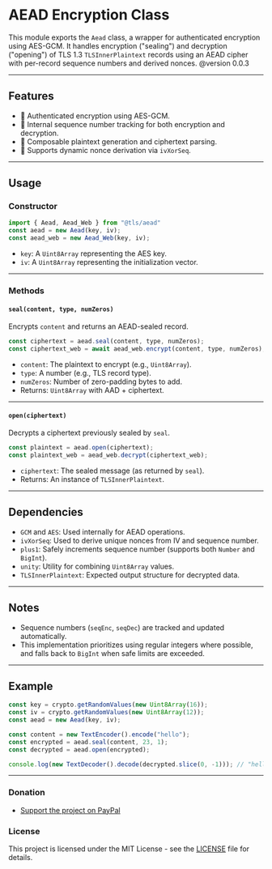 # AEAD Encryption Class

This module exports the `Aead` class, a wrapper for authenticated encryption using AES-GCM. It handles encryption ("sealing") and decryption ("opening") of TLS 1.3 `TLSInnerPlaintext` records using an AEAD cipher with per-record sequence numbers and derived nonces.
@version 0.0.3

---

## Features

- 🔐 Authenticated encryption using AES-GCM.
- 🔁 Internal sequence number tracking for both encryption and decryption.
- 🧩 Composable plaintext generation and ciphertext parsing.
- 📏 Supports dynamic nonce derivation via `ivXorSeq`.

---

## Usage

### Constructor

```js
import { Aead, Aead_Web } from "@tls/aead"
const aead = new Aead(key, iv);
const aead_web = new Aead_Web(key, iv);
```

- `key`: A `Uint8Array` representing the AES key.
- `iv`: A `Uint8Array` representing the initialization vector.

---

### Methods

#### `seal(content, type, numZeros)`

Encrypts `content` and returns an AEAD-sealed record.

```js
const ciphertext = aead.seal(content, type, numZeros);
const ciphertext_web = await aead_web.encrypt(content, type, numZeros);
```

- `content`: The plaintext to encrypt (e.g., `Uint8Array`).
- `type`: A number (e.g., TLS record type).
- `numZeros`: Number of zero-padding bytes to add.
- Returns: `Uint8Array` with AAD + ciphertext.

---

#### `open(ciphertext)`

Decrypts a ciphertext previously sealed by `seal`.

```js
const plaintext = aead.open(ciphertext);
const plaintext_web = aead_web.decrypt(ciphertext_web);
```

- `ciphertext`: The sealed message (as returned by `seal`).
- Returns: An instance of `TLSInnerPlaintext`.

---

## Dependencies

- `GCM` and `AES`: Used internally for AEAD operations.
- `ivXorSeq`: Used to derive unique nonces from IV and sequence number.
- `plus1`: Safely increments sequence number (supports both `Number` and `BigInt`).
- `unity`: Utility for combining `Uint8Array` values.
- `TLSInnerPlaintext`: Expected output structure for decrypted data.

---

## Notes

- Sequence numbers (`seqEnc`, `seqDec`) are tracked and updated automatically.
- This implementation prioritizes using regular integers where possible, and falls back to `BigInt` when safe limits are exceeded.

---

## Example

```js
const key = crypto.getRandomValues(new Uint8Array(16));
const iv = crypto.getRandomValues(new Uint8Array(12));
const aead = new Aead(key, iv);

const content = new TextEncoder().encode("hello");
const encrypted = aead.seal(content, 23, 1);
const decrypted = aead.open(encrypted);

console.log(new TextDecoder().decode(decrypted.slice(0, -1))); // "hello"
```

---

### Donation

- [Support the project on PayPal](https://paypal.me/aiconeid)

### License

This project is licensed under the MIT License - see the [LICENSE](LICENSE) file for details.
